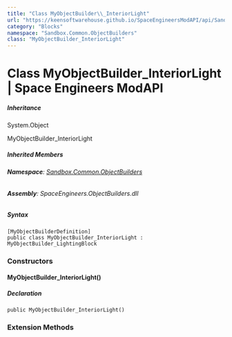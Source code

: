 ```yaml
---
title: "Class MyObjectBuilder\\_InteriorLight"
url: "https://keensoftwarehouse.github.io/SpaceEngineersModAPI/api/Sandbox.Common.ObjectBuilders.MyObjectBuilder_InteriorLight.html"
category: "Blocks"
namespace: "Sandbox.Common.ObjectBuilders"
class: "MyObjectBuilder_InteriorLight"
---
```


# Class MyObjectBuilder\_InteriorLight | Space Engineers ModAPI

##### Inheritance

System.Object

MyObjectBuilder\_InteriorLight

##### Inherited Members

###### **Namespace**: [Sandbox.Common.ObjectBuilders](https://keensoftwarehouse.github.io/SpaceEngineersModAPI/api/Sandbox.Common.ObjectBuilders.html)

###### **Assembly**: SpaceEngineers.ObjectBuilders.dll

##### Syntax

```
[MyObjectBuilderDefinition]
public class MyObjectBuilder_InteriorLight : MyObjectBuilder_LightingBlock
```

### Constructors

#### MyObjectBuilder\_InteriorLight()

##### Declaration

```
public MyObjectBuilder_InteriorLight()
```

### Extension Methods